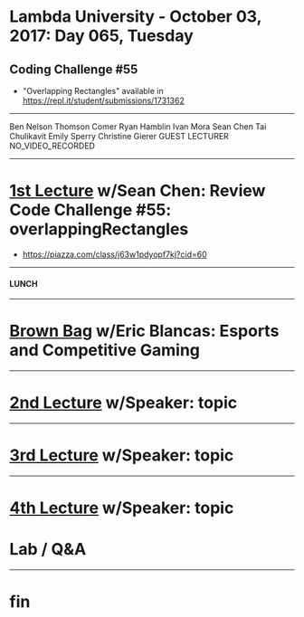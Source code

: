 # Lambda University - October 03, 2017: Day 065, Tuesday
## Coding Challenge #55
- "Overlapping Rectangles" available in https://repl.it/student/submissions/1731362
***
Ben Nelson
Thomson Comer
Ryan Hamblin
Ivan Mora
Sean Chen
Tai Chulikavit
Emily Sperry
Christine Gierer
GUEST LECTURER
NO_VIDEO_RECORDED
***
# [1st Lecture](https://youtu.be/PS732Ig7Uow) w/Sean Chen: Review Code Challenge #55: overlappingRectangles
- https://piazza.com/class/j63w1pdyopf7kj?cid=60

***
#### LUNCH
***
# [Brown Bag](VIDEO_RECORDED_NOT_POSTED) w/Eric Blancas: Esports and Competitive Gaming
***
# [2nd Lecture](VIDEO_RECORDED_NOT_POSTED) w/Speaker: topic
***
# [3rd Lecture](VIDEO_RECORDED_NOT_POSTED) w/Speaker: topic
***
# [4th Lecture](VIDEO_RECORDED_NOT_POSTED) w/Speaker: topic
# Lab / Q&A
***
# fin
